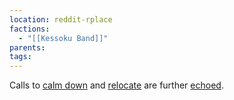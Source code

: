```yaml
---
location: reddit-rplace
factions:
  - "[[Kessoku Band]]"
parents: 
tags: 
---
```

Calls to [calm down](https://discord.com/channels/1093664259273130084/1131230952119615600/1131577066152796211) and [relocate](https://discord.com/channels/1093664259273130084/1131230952119615600/1131577095923978400) are further [echoed](https://discord.com/channels/1093664259273130084/1131230952119615600/1131577109538676866).
